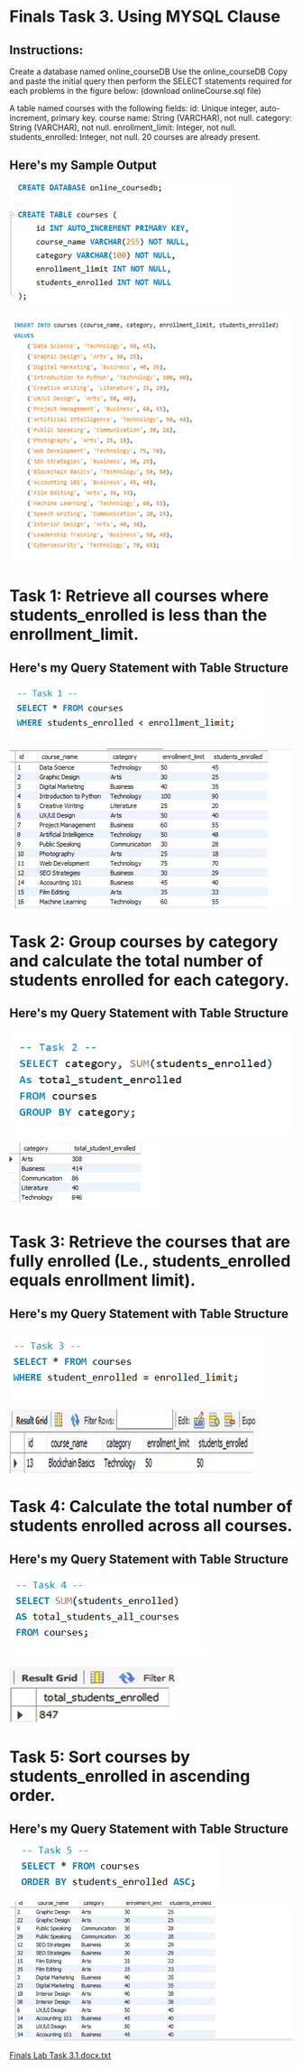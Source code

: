 # Finals Task 3. Using MYSQL Clause

## Instructions:

Create a database named online_courseDB
Use the online_courseDB
Copy and paste the initial query then perform the SELECT statements required for each problems in the figure below: (download onlineCourse.sql file)


A table named courses with the following fields:
id: Unique integer, auto-increment, primary key.
course name: String (VARCHAR), not null.
category: String (VARCHAR), not null.
enrollment_limit: Integer, not null.
students_enrolled: Integer, not null.
20 courses are already present.

## Here's my Sample Output
![screenshot](/Finals%20Lab%20Task%203.1/Images/3MC.1.png)

![screenshot](/Finals%20Lab%20Task%203.1/Images/3MC.2.png)


# Task 1: Retrieve all courses where students_enrolled is less than the enrollment_limit.
## Here's my Query Statement with Table Structure 
![screenshot](/Finals%20Lab%20Task%203.1/Images/3MC.3.png)

![screenshot](/Finals%20Lab%20Task%203.1/Images/3MC.4.png)
 
# Task 2: Group courses by category and calculate the total number of students enrolled for each category.
## Here's my Query Statement with Table Structure  
![screenshot](/Finals%20Lab%20Task%203.1/Images/3MC.5.png)

![screenshot](/Finals%20Lab%20Task%203.1/Images/3MC.6.png)

# Task 3: Retrieve the courses that are fully enrolled (Le., students_enrolled equals enrollment limit).
## Here's my Query Statement with Table Structure 
![screenshot](/Finals%20Lab%20Task%203.1/Images/3MC.7.png)

![screenshot](/Finals%20Lab%20Task%203.1/Images/3MC.8.png)

# Task 4: Calculate the total number of students enrolled across all courses.
## Here's my Query Statement with Table Structure 
![screenshot](/Finals%20Lab%20Task%203.1/Images/3MC.9.png)

![screenshot](/Finals%20Lab%20Task%203.1/Images/3MC.10.png)

# Task 5: Sort courses by students_enrolled in ascending order.
## Here's my Query Statement with Table Structure  
![screenshot](/Finals%20Lab%20Task%203.1/Images/3MC.11.png)

![screenshot](/Finals%20Lab%20Task%203.1/Images/3MC.12.png)


[Finals Lab Task 3.1.docx.txt](https://github.com/user-attachments/files/19951164/Finals.Lab.Task.3.1.docx.txt)
